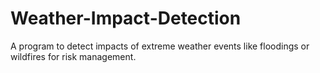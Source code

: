 # Weather-Impact-Detection
A program to detect impacts of extreme weather events like floodings or wildfires for risk management.
